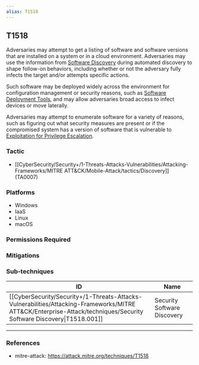 ```yaml
---
alias: T1518
---
```


## T1518

Adversaries may attempt to get a listing of software and software versions that are installed on a system or in a cloud environment. Adversaries may use the information from [Software Discovery](https://attack.mitre.org/techniques/T1518) during automated discovery to shape follow-on behaviors, including whether or not the adversary fully infects the target and/or attempts specific actions.

Such software may be deployed widely across the environment for configuration management or security reasons, such as [Software Deployment Tools](https://attack.mitre.org/techniques/T1072), and may allow adversaries broad access to infect devices or move laterally.

Adversaries may attempt to enumerate software for a variety of reasons, such as figuring out what security measures are present or if the compromised system has a version of software that is vulnerable to [Exploitation for Privilege Escalation](https://attack.mitre.org/techniques/T1068).


### Tactic
- [[CyberSecurity/Security+/1-Threats-Attacks-Vulnerabilities/Attacking-Frameworks/MITRE ATT&CK/Mobile-Attack/tactics/Discovery]] (TA0007)

### Platforms
- Windows
- IaaS
- Linux
- macOS

### Permissions Required

### Mitigations

### Sub-techniques

| ID | Name |
| --- | --- |
| [[CyberSecurity/Security+/1-Threats-Attacks-Vulnerabilities/Attacking-Frameworks/MITRE ATT&CK/Enterprise-Attack/techniques/Security Software Discovery\|T1518.001]] | Security Software Discovery |


---
### References

- mitre-attack: https://attack.mitre.org/techniques/T1518

